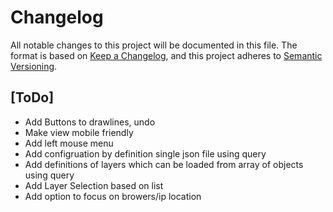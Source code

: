 # Changelog
All notable changes to this project will be documented in this file.
The format is based on [Keep a Changelog](https://keepachangelog.com/en/1.0.0/),
and this project adheres to [Semantic Versioning](https://semver.org/spec/v2.0.0.html).


## [ToDo]
- Add Buttons to drawlines, undo
- Make view mobile friendly
- Add left mouse menu
- Add configruation by definition single json file using query
- Add definitions of layers which can be loaded from array of objects using query
- Add Layer Selection based on list
- Add option to focus on browers/ip location


<!-- 
## [Development]
### Added
### Changed
### Removed
-->
